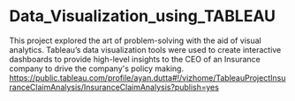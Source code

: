 # Data_Visualization_using_TABLEAU
This project explored the art of problem-solving with the aid of visual analytics. Tableau’s data visualization tools were used to create interactive dashboards to provide high-level insights to the CEO of an Insurance company to drive the company's policy making.
https://public.tableau.com/profile/ayan.dutta#!/vizhome/TableauProjectInsuranceClaimAnalysis/InsuranceClaimAnalysis?publish=yes
